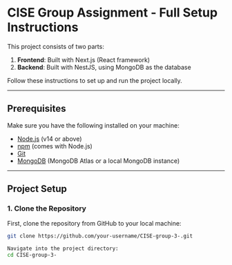 # CISE Group Assignment - Full Setup Instructions

This project consists of two parts:
1. **Frontend**: Built with Next.js (React framework)
2. **Backend**: Built with NestJS, using MongoDB as the database

Follow these instructions to set up and run the project locally.

---

## Prerequisites

Make sure you have the following installed on your machine:

- [Node.js](https://nodejs.org/) (v14 or above)
- [npm](https://www.npmjs.com/) (comes with Node.js)
- [Git](https://git-scm.com/)
- [MongoDB](https://www.mongodb.com/cloud/atlas) (MongoDB Atlas or a local MongoDB instance)

---

## Project Setup

### 1. Clone the Repository

First, clone the repository from GitHub to your local machine:

```bash
git clone https://github.com/your-username/CISE-group-3-.git

Navigate into the project directory:
cd CISE-group-3-
